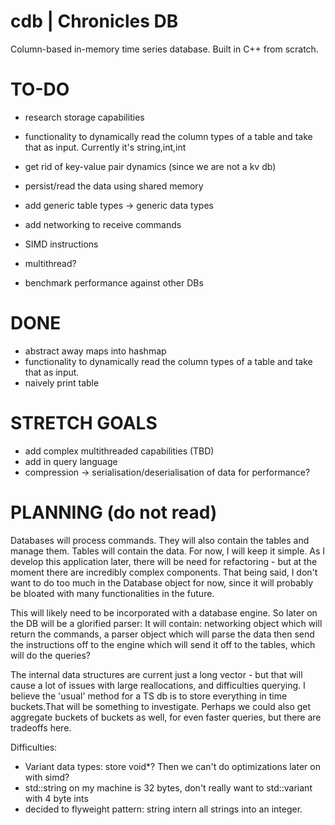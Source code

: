 # cdb | Chronicles DB

Column-based in-memory time series database. Built in C++ from scratch.

# TO-DO

- research storage capabilities
- functionality to dynamically read the column types of a table and take that as input. Currently it's string,int,int
- get rid of key-value pair dynamics (since we are not a kv db)

- persist/read the data using shared memory
- add generic table types -> generic data types
- add networking to receive commands
- SIMD instructions
- multithread?
- benchmark performance against other DBs

# DONE

- abstract away maps into hashmap
- functionality to dynamically read the column types of a table and take that as input.
- naively print table

# STRETCH GOALS

- add complex multithreaded capabilities (TBD)
- add in query language
- compression -> serialisation/deserialisation of data for performance?

# PLANNING (do not read)

Databases will process commands. They will also contain the tables and manage 
them. Tables will contain the data. For now, I will keep it simple. As I develop
this application later, there will be need for refactoring - but at the moment
there are incredibly complex components. That being said, I don't want to do
too much in the Database object for now, since it will probably be bloated with
many functionalities in the future.

This will likely need to be incorporated with a database engine. So later on the
DB will be a glorified parser:
It will contain: networking object which will return the commands, a parser object
which will parse the data then send the instructions off to the engine which
will send it off to the tables, which will do the queries?

The internal data structures are current just a long vector - but that will cause a 
lot of issues with large reallocations, and difficulties querying. I believe the 'usual'
method for a TS db is to store everything in time buckets.That will be something to
investigate. Perhaps we could also get aggregate buckets of buckets as well, for even
faster queries, but there are tradeoffs here.

Difficulties:
- Variant data types: store void*? Then we can't do optimizations later on with simd?
- std::string on my machine is 32 bytes, don't really want to std::variant with 4 byte ints
- decided to flyweight pattern: string intern all strings into an integer.
